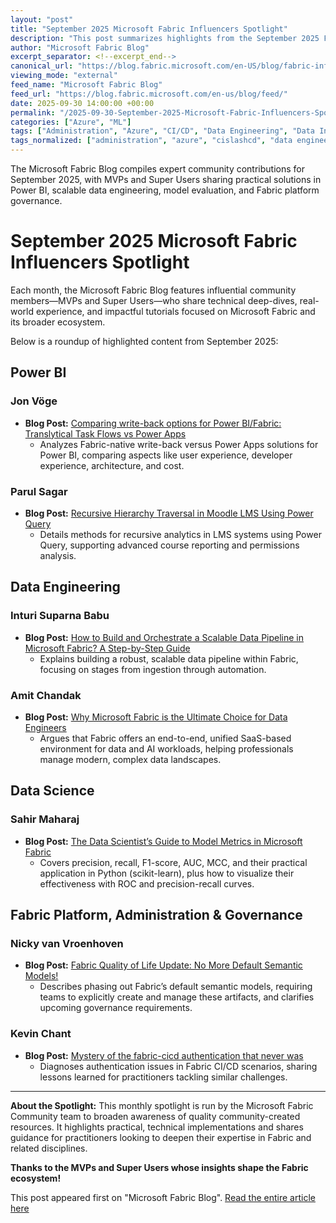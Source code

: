 ```yaml
---
layout: "post"
title: "September 2025 Microsoft Fabric Influencers Spotlight"
description: "This post summarizes highlights from the September 2025 Fabric Influencers Spotlight, showcasing blogs and tutorials from Microsoft MVPs and Fabric Super Users. Covered topics include Power BI write-back solutions, scalable data pipelines, model evaluation in data science, Microsoft Fabric platform changes, and CI/CD challenges. The spotlight serves as a curated roundup for Fabric practitioners."
author: "Microsoft Fabric Blog"
excerpt_separator: <!--excerpt_end-->
canonical_url: "https://blog.fabric.microsoft.com/en-US/blog/fabric-influencers-spotlight-september-2025/"
viewing_mode: "external"
feed_name: "Microsoft Fabric Blog"
feed_url: "https://blog.fabric.microsoft.com/en-us/blog/feed/"
date: 2025-09-30 14:00:00 +00:00
permalink: "/2025-09-30-September-2025-Microsoft-Fabric-Influencers-Spotlight.html"
categories: ["Azure", "ML"]
tags: ["Administration", "Azure", "CI/CD", "Data Engineering", "Data Integration", "Data Pipeline", "Data Science", "Data Warehousing", "Fabric Community", "Fabric Platform", "Governance", "Microsoft Fabric", "ML", "Model Metrics", "MVP", "News", "Power BI", "Python", "Scikit Learn", "Semantic Models", "Super User"]
tags_normalized: ["administration", "azure", "cislashcd", "data engineering", "data integration", "data pipeline", "data science", "data warehousing", "fabric community", "fabric platform", "governance", "microsoft fabric", "ml", "model metrics", "mvp", "news", "power bi", "python", "scikit learn", "semantic models", "super user"]
---
```


The Microsoft Fabric Blog compiles expert community contributions for September 2025, with MVPs and Super Users sharing practical solutions in Power BI, scalable data engineering, model evaluation, and Fabric platform governance.<!--excerpt_end-->

# September 2025 Microsoft Fabric Influencers Spotlight

Each month, the Microsoft Fabric Blog features influential community members—MVPs and Super Users—who share technical deep-dives, real-world experience, and impactful tutorials focused on Microsoft Fabric and its broader ecosystem.

Below is a roundup of highlighted content from September 2025:

## Power BI

### Jon Vöge

- **Blog Post:** [Comparing write-back options for Power BI/Fabric: Translytical Task Flows vs Power Apps](https://downhill-data.com/2025/09/09/comparing-write-back-options-for-power-bi-fabric-translytical-task-flows-vs-power-apps/)
  - Analyzes Fabric-native write-back versus Power Apps solutions for Power BI, comparing aspects like user experience, developer experience, architecture, and cost.

### Parul Sagar

- **Blog Post:** [Recursive Hierarchy Traversal in Moodle LMS Using Power Query](https://medium.com/@cseprs_54978/recursive-hierarchy-traversal-in-moodle-lms-using-power-query-19766570f67a)
  - Details methods for recursive analytics in LMS systems using Power Query, supporting advanced course reporting and permissions analysis.

## Data Engineering

### Inturi Suparna Babu

- **Blog Post:** [How to Build and Orchestrate a Scalable Data Pipeline in Microsoft Fabric? A Step-by-Step Guide](https://community.fabric.microsoft.com/t5/Data-Factory-Community-Blog/How-to-Build-and-Orchestrate-a-Scalable-Data-Pipeline-in/ba-p/4801197)
  - Explains building a robust, scalable data pipeline within Fabric, focusing on stages from ingestion through automation.

### Amit Chandak

- **Blog Post:** [Why Microsoft Fabric is the Ultimate Choice for Data Engineers](https://amitchandak.medium.com/why-microsoft-fabric-is-the-ultimate-choice-for-data-engineers-84c370389d8a)
  - Argues that Fabric offers an end-to-end, unified SaaS-based environment for data and AI workloads, helping professionals manage modern, complex data landscapes.

## Data Science

### Sahir Maharaj

- **Blog Post:** [The Data Scientist’s Guide to Model Metrics in Microsoft Fabric](https://community.fabric.microsoft.com/t5/Data-Science-Community-Blog/The-Data-Scientist-s-Guide-to-Model-Metrics-in-Microsoft-Fabric/ba-p/4798934)
  - Covers precision, recall, F1-score, AUC, MCC, and their practical application in Python (scikit-learn), plus how to visualize their effectiveness with ROC and precision-recall curves.

## Fabric Platform, Administration & Governance

### Nicky van Vroenhoven

- **Blog Post:** [Fabric Quality of Life Update: No More Default Semantic Models!](https://www.nickyvv.com/2025/08/fabric-quality-of-life-update-no-more-default-semantic-models.html)
  - Describes phasing out Fabric’s default semantic models, requiring teams to explicitly create and manage these artifacts, and clarifies upcoming governance requirements.

### Kevin Chant

- **Blog Post:** [Mystery of the fabric-cicd authentication that never was](https://www.kevinrchant.com/2025/09/01/mystery-of-the-fabric-cicd-authentication-that-never-was/)
  - Diagnoses authentication issues in Fabric CI/CD scenarios, sharing lessons learned for practitioners tackling similar challenges.

---

**About the Spotlight:**
This monthly spotlight is run by the Microsoft Fabric Community team to broaden awareness of quality community-created resources. It highlights practical, technical implementations and shares guidance for practitioners looking to deepen their expertise in Fabric and related disciplines.

**Thanks to the MVPs and Super Users whose insights shape the Fabric ecosystem!**

This post appeared first on "Microsoft Fabric Blog". [Read the entire article here](https://blog.fabric.microsoft.com/en-US/blog/fabric-influencers-spotlight-september-2025/)

